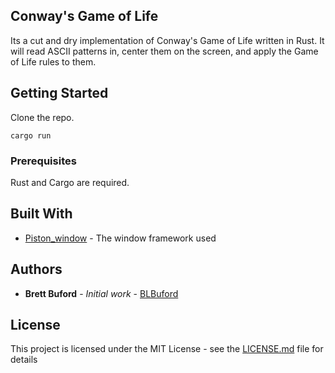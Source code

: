 ## Conway's Game of Life

Its a cut and dry implementation of Conway's Game of Life written in Rust. It will read ASCII patterns in, center them on the screen, and apply the Game of Life rules to them.

## Getting Started

Clone the repo.

```
cargo run
```

### Prerequisites

Rust and Cargo are required.


## Built With

* [Piston_window](https://github.com/PistonDevelopers/piston_window) - The window framework used


## Authors

* **Brett Buford** - *Initial work* - [BLBuford](https://github.com/blbuford)


## License

This project is licensed under the MIT License - see the [LICENSE.md](LICENSE.md) file for details
